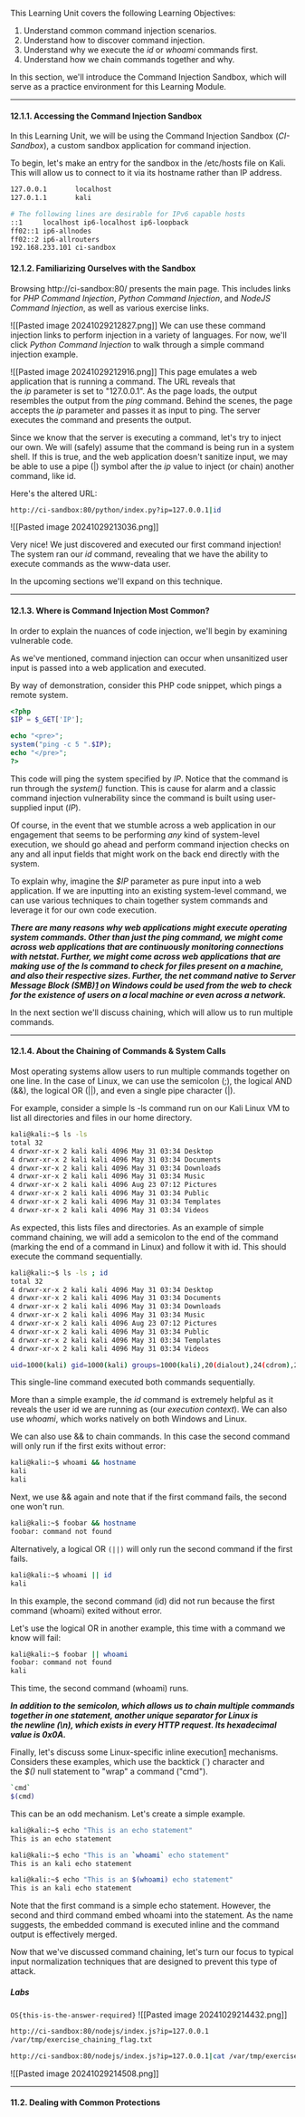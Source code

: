 This Learning Unit covers the following Learning Objectives:

1. Understand common command injection scenarios.
2. Understand how to discover command injection.
3. Understand why we execute the _id_ or _whoami_ commands first.
4. Understand how we chain commands together and why.

In this section, we'll introduce the Command Injection Sandbox, which will serve as a practice environment for this Learning Module.

----------

#### 12.1.1. Accessing the Command Injection Sandbox

In this Learning Unit, we will be using the Command Injection Sandbox (_CI-Sandbox_), a custom sandbox application for command injection.

To begin, let's make an entry for the sandbox in the /etc/hosts file on Kali. This will allow us to connect to it via its hostname rather than IP address.

```bash
127.0.0.1       localhost
127.0.1.1       kali

# The following lines are desirable for IPv6 capable hosts
::1     localhost ip6-localhost ip6-loopback
ff02::1 ip6-allnodes
ff02::2 ip6-allrouters
192.168.233.101 ci-sandbox 
```

#### 12.1.2. Familiarizing Ourselves with the Sandbox

Browsing http://ci-sandbox:80/ presents the main page. This includes links for _PHP Command Injection_, _Python Command Injection_, and _NodeJS Command Injection_, as well as various exercise links.

![[Pasted image 20241029212827.png]]
We can use these command injection links to perform injection in a variety of languages. For now, we'll click _Python Command Injection_ to walk through a simple command injection example.

![[Pasted image 20241029212916.png]]
This page emulates a web application that is running a command. The URL reveals that the _ip_ parameter is set to "127.0.0.1". As the page loads, the output resembles the output from the _ping_ command. Behind the scenes, the page accepts the _ip_ parameter and passes it as input to ping. The server executes the command and presents the output.

Since we know that the server is executing a command, let's try to inject our own. We will (safely) assume that the command is being run in a system shell. If this is true, and the web application doesn't sanitize input, we may be able to use a pipe (|) symbol after the _ip_ value to inject (or chain) another command, like id.

Here's the altered URL:

```bash
http://ci-sandbox:80/python/index.py?ip=127.0.0.1|id
```

![[Pasted image 20241029213036.png]]

Very nice! We just discovered and executed our first command injection! The system ran our _id_ command, revealing that we have the ability to execute commands as the www-data user.

In the upcoming sections we'll expand on this technique.

---------------
#### 12.1.3. Where is Command Injection Most Common?

In order to explain the nuances of code injection, we'll begin by examining vulnerable code.

As we've mentioned, command injection can occur when unsanitized user input is passed into a web application and executed.

By way of demonstration, consider this PHP code snippet, which pings a remote system.

```php
<?php
$IP = $_GET['IP'];

echo "<pre>";
system("ping -c 5 ".$IP);
echo "</pre>";
?>
```

This code will ping the system specified by _IP_. Notice that the command is run through the _system()_ function. This is cause for alarm and a classic command injection vulnerability since the command is built using user-supplied input (_IP_).

Of course, in the event that we stumble across a web application in our engagement that seems to be performing _any_ kind of system-level execution, we should go ahead and perform command injection checks on any and all input fields that might work on the back end directly with the system.

To explain why, imagine the _$IP_ parameter as pure input into a web application. If we are inputting into an existing system-level command, we can use various techniques to chain together system commands and leverage it for our own code execution.


***There are many reasons why web applications might execute operating system commands. Other than just the ping command, we might come across web applications that are continuously monitoring connections with netstat. Further, we might come across web applications that are making use of the ls command to check for files present on a machine, and also their respective sizes. Further, the net command native to Server Message Block (SMB)[1](https://portal.offsec.com/courses/web-200-28380/learning/command-injection-35143/discovery-of-command-injection-35190/where-is-command-injection-most-common%3F-35163#fn-local_id_365-1) on Windows could be used from the web to check for the existence of users on a local machine or even across a network.***

In the next section we'll discuss chaining, which will allow us to run multiple commands.

---------

#### 12.1.4. About the Chaining of Commands & System Calls

Most operating systems allow users to run multiple commands together on one line. In the case of Linux, we can use the semicolon (;), the logical AND (&&), the logical OR (||), and even a single pipe character (|).

For example, consider a simple ls -ls command run on our Kali Linux VM to list all directories and files in our home directory.

```bash
kali@kali:~$ ls -ls  
total 32
4 drwxr-xr-x 2 kali kali 4096 May 31 03:34 Desktop
4 drwxr-xr-x 2 kali kali 4096 May 31 03:34 Documents
4 drwxr-xr-x 2 kali kali 4096 May 31 03:34 Downloads
4 drwxr-xr-x 2 kali kali 4096 May 31 03:34 Music
4 drwxr-xr-x 2 kali kali 4096 Aug 23 07:12 Pictures
4 drwxr-xr-x 2 kali kali 4096 May 31 03:34 Public
4 drwxr-xr-x 2 kali kali 4096 May 31 03:34 Templates
4 drwxr-xr-x 2 kali kali 4096 May 31 03:34 Videos
```

As expected, this lists files and directories. As an example of simple command chaining, we will add a semicolon to the end of the command (marking the end of a command in Linux) and follow it with id. This should execute the command sequentially.

```bash
kali@kali:~$ ls -ls ; id
total 32
4 drwxr-xr-x 2 kali kali 4096 May 31 03:34 Desktop
4 drwxr-xr-x 2 kali kali 4096 May 31 03:34 Documents
4 drwxr-xr-x 2 kali kali 4096 May 31 03:34 Downloads
4 drwxr-xr-x 2 kali kali 4096 May 31 03:34 Music
4 drwxr-xr-x 2 kali kali 4096 Aug 23 07:12 Pictures
4 drwxr-xr-x 2 kali kali 4096 May 31 03:34 Public
4 drwxr-xr-x 2 kali kali 4096 May 31 03:34 Templates
4 drwxr-xr-x 2 kali kali 4096 May 31 03:34 Videos

uid=1000(kali) gid=1000(kali) groups=1000(kali),20(dialout),24(cdrom),25(floppy),27(sudo),29(audio),30(dip),44(video),46(plugdev),109(netdev),118(bluetooth),120(wireshark),134(scanner),142(kaboxer)
```

This single-line command executed both commands sequentially.

More than a simple example, the _id_ command is extremely helpful as it reveals the user id we are running as (our _execution context_). We can also use _whoami_, which works natively on both Windows and Linux.

We can also use && to chain commands. In this case the second command will only run if the first exits without error:

```bash
kali@kali:~$ whoami && hostname
kali
kali
```

Next, we use && again and note that if the first command fails, the second one won't run.

```bash
kali@kali:~$ foobar && hostname
foobar: command not found
```

Alternatively, a logical OR `(||)` will only run the second command if the first fails.

```bash
kali@kali:~$ whoami || id      
kali
```

In this example, the second command (id) did not run because the first command (whoami) exited without error.

Let's use the logical OR in another example, this time with a command we know will fail:

```bash
kali@kali:~$ foobar || whoami  
foobar: command not found
kali
```

This time, the second command (whoami) runs.

***In addition to the semicolon, which allows us to chain multiple commands together in one statement, another unique separator for Linux is the newline (\n), which exists in every HTTP request. Its hexadecimal value is 0x0A.***

Finally, let's discuss some Linux-specific inline execution[1](https://portal.offsec.com/courses/web-200-28380/learning/command-injection-35143/discovery-of-command-injection-35190/about-the-chaining-of-commands-and-system-calls-35155#fn-local_id_368-1) mechanisms. Considers these examples, which use the backtick (`) character and the _$()_ null statement to "wrap" a command ("cmd").


```bash
`cmd`
$(cmd)
```

This can be an odd mechanism. Let's create a simple example.

```bash
kali@kali:~$ echo "This is an echo statement"
This is an echo statement

kali@kali:~$ echo "This is an `whoami` echo statement"
This is an kali echo statement

kali@kali:~$ echo "This is an $(whoami) echo statement"
This is an kali echo statement
```

Note that the first command is a simple echo statement. However, the second and third command embed whoami into the statement. As the name suggests, the embedded command is executed inline and the command output is effectively merged.

Now that we've discussed command chaining, let's turn our focus to typical input normalization techniques that are designed to prevent this type of attack.

##### Labs
`OS{this-is-the-answer-required}`
![[Pasted image 20241029214432.png]]

```bash
http://ci-sandbox:80/nodejs/index.js?ip=127.0.0.1
/var/tmp/exercise_chaining_flag.txt

http://ci-sandbox:80/nodejs/index.js?ip=127.0.0.1|cat /var/tmp/exercise_chaining_flag.txt
```
![[Pasted image 20241029214508.png]]

-------------
#### 11.2. Dealing with Common Protections
